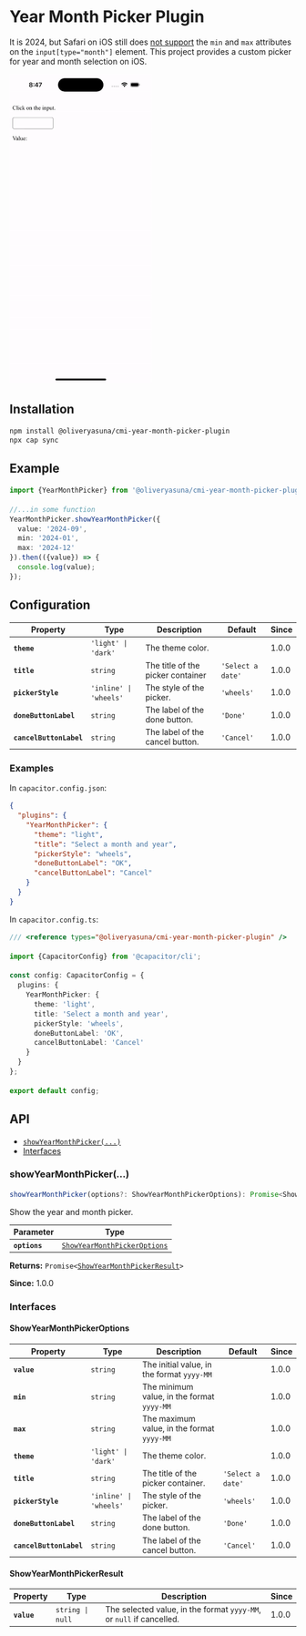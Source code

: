 # Year Month Picker Plugin

It is 2024, but Safari on iOS still does
[not support](https://caniuse.com/input-datetime) the `min` and `max` attributes
on the `input[type="month"]` element.
This project provides a custom picker for year and month selection on iOS.

<img src="../../../_assets/year-month-picker-demo-ios.gif" alt="Year Month Picker Demo on iOS" width="250"/>

## Installation

```shell
npm install @oliveryasuna/cmi-year-month-picker-plugin
npx cap sync
```

## Example

```typescript
import {YearMonthPicker} from '@oliveryasuna/cmi-year-month-picker-plugin';

//...in some function
YearMonthPicker.showYearMonthPicker({
  value: '2024-09',
  min: '2024-01',
  max: '2024-12'
}).then(({value}) => {
  console.log(value);
});
```

## Configuration

| Property                | Type                              | Description                       | Default                      | Since |
|-------------------------|-----------------------------------|-----------------------------------|------------------------------|-------|
| **`theme`**             | <code>'light' \| 'dark'</code>    | The theme color.                  |                              | 1.0.0 |
| **`title`**             | <code>string</code>               | The title of the picker container | <code>'Select a date'</code> | 1.0.0 |
| **`pickerStyle`**       | <code>'inline' \| 'wheels'</code> | The style of the picker.          | <code>'wheels'</code>        | 1.0.0 |
| **`doneButtonLabel`**   | <code>string</code>               | The label of the done button.     | <code>'Done'</code>          | 1.0.0 |
| **`cancelButtonLabel`** | <code>string</code>               | The label of the cancel button.   | <code>'Cancel'</code>        | 1.0.0 |

### Examples

In `capacitor.config.json`:

```json
{
  "plugins": {
    "YearMonthPicker": {
      "theme": "light",
      "title": "Select a month and year",
      "pickerStyle": "wheels",
      "doneButtonLabel": "OK",
      "cancelButtonLabel": "Cancel"
    }
  }
}
```

In `capacitor.config.ts`:

```typescript
/// <reference types="@oliveryasuna/cmi-year-month-picker-plugin" />

import {CapacitorConfig} from '@capacitor/cli';

const config: CapacitorConfig = {
  plugins: {
    YearMonthPicker: {
      theme: 'light',
      title: 'Select a month and year',
      pickerStyle: 'wheels',
      doneButtonLabel: 'OK',
      cancelButtonLabel: 'Cancel'
    }
  }
};

export default config;
```

## API

* [`showYearMonthPicker(...)`](#showyearmonthpicker)
* [Interfaces](#interfaces)

### showYearMonthPicker(...)

```typescript
showYearMonthPicker(options?: ShowYearMonthPickerOptions): Promise<ShowYearMonthPickerResult>;
```

Show the year and month picker.

| Parameter     | Type                                                                              |
|---------------|-----------------------------------------------------------------------------------|
| **`options`** | <code><a href="#showyearmonthpickeroptions">ShowYearMonthPickerOptions</a></code> |

**Returns:** <code>Promise&lt;<a href="#showyearmonthpickerresult">ShowYearMonthPickerResult</a>&gt;</code>

**Since:** 1.0.0

### Interfaces

#### ShowYearMonthPickerOptions

| Property                | Type                              | Description                                | Default                      | Since |
|-------------------------|-----------------------------------|--------------------------------------------|------------------------------|-------|
| **`value`**             | <code>string</code>               | The initial value, in the format `yyyy-MM` |                              | 1.0.0 |
| **`min`**               | <code>string</code>               | The minimum value, in the format `yyyy-MM` |                              | 1.0.0 |
| **`max`**               | <code>string</code>               | The maximum value, in the format `yyyy-MM` |                              | 1.0.0 |
| **`theme`**             | <code>'light' \| 'dark'</code>    | The theme color.                           |                              | 1.0.0 |
| **`title`**             | <code>string</code>               | The title of the picker container.         | <code>'Select a date'</code> | 1.0.0 |
| **`pickerStyle`**       | <code>'inline' \| 'wheels'</code> | The style of the picker.                   | <code>'wheels'</code>        | 1.0.0 |
| **`doneButtonLabel`**   | <code>string</code>               | The label of the done button.              | <code>'Done'</code>          | 1.0.0 |
| **`cancelButtonLabel`** | <code>string</code>               | The label of the cancel button.            | <code>'Cancel'</code>        | 1.0.0 |

#### ShowYearMonthPickerResult

| Property    | Type                        | Description                                                          | Since |
|-------------|-----------------------------|----------------------------------------------------------------------|-------|
| **`value`** | <code>string \| null</code> | The selected value, in the format `yyyy-MM`, or `null` if cancelled. | 1.0.0 |
